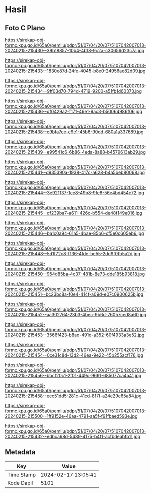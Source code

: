 # Hasil

## Foto C Plano

https://sirekap-obj-formc.kpu.go.id/65a0/pemilu/pdpr/51/07/04/20/07/5107042007013-20240215-215430--39b18857-10b4-4b18-9c2a-c30656d23c7a.jpg

https://sirekap-obj-formc.kpu.go.id/65a0/pemilu/pdpr/51/07/04/20/07/5107042007013-20240215-215433--1830e87d-24fe-4045-b8e0-24956ae82d09.jpg

https://sirekap-obj-formc.kpu.go.id/65a0/pemilu/pdpr/51/07/04/20/07/5107042007013-20240215-215434--9ff03d70-794d-4719-9200-a51fb1d60373.jpg

https://sirekap-obj-formc.kpu.go.id/65a0/pemilu/pdpr/51/07/04/20/07/5107042007013-20240215-215436--df0429a2-f171-46e1-9ac3-b50064986f06.jpg

https://sirekap-obj-formc.kpu.go.id/65a0/pemilu/pdpr/51/07/04/20/07/5107042007013-20240215-215438--e9bfa7ee-e9e1-45b6-90dd-680a1a337689.jpg

https://sirekap-obj-formc.kpu.go.id/65a0/pemilu/pdpr/51/07/04/20/07/5107042007013-20240215-215439--e99541c6-6b86-4eda-8a88-b4579613ab29.jpg

https://sirekap-obj-formc.kpu.go.id/65a0/pemilu/pdpr/51/07/04/20/07/5107042007013-20240215-215441--d935390a-1938-417c-a628-b4a5beb80068.jpg

https://sirekap-obj-formc.kpu.go.id/65a0/pemilu/pdpr/51/07/04/20/07/5107042007013-20240215-215444--3e921137-1ce8-49b8-9fe6-56e4bd454c72.jpg

https://sirekap-obj-formc.kpu.go.id/65a0/pemilu/pdpr/51/07/04/20/07/5107042007013-20240215-215445--df239ba7-a611-426c-b554-de48f149e016.jpg

https://sirekap-obj-formc.kpu.go.id/65a0/pemilu/pdpr/51/07/04/20/07/5107042007013-20240215-215446--ba1c0a94-61a5-4bae-85b6-cf5e0c605eb6.jpg

https://sirekap-obj-formc.kpu.go.id/65a0/pemilu/pdpr/51/07/04/20/07/5107042007013-20240215-215448--5d1f72c8-f136-4fde-be55-2dd9f0fb5a2d.jpg

https://sirekap-obj-formc.kpu.go.id/65a0/pemilu/pdpr/51/07/04/20/07/5107042007013-20240215-215450--954d85ba-4c37-481b-8e73-dde185b93818.jpg

https://sirekap-obj-formc.kpu.go.id/65a0/pemilu/pdpr/51/07/04/20/07/5107042007013-20240215-215451--bc23bc8a-f0e4-414f-a09d-e07c0900625b.jpg

https://sirekap-obj-formc.kpu.go.id/65a0/pemilu/pdpr/51/07/04/20/07/5107042007013-20240215-215452--aa302764-23b3-4bec-9b6d-76057ced8a60.jpg

https://sirekap-obj-formc.kpu.go.id/65a0/pemilu/pdpr/51/07/04/20/07/5107042007013-20240215-215453--3566f423-b8ad-491d-a352-60f4933a3e52.jpg

https://sirekap-obj-formc.kpu.go.id/65a0/pemilu/pdpr/51/07/04/20/07/5107042007013-20240215-215454--0ce31c8d-13d2-46ea-9e22-45b255acf176.jpg

https://sirekap-obj-formc.kpu.go.id/65a0/pemilu/pdpr/51/07/04/20/07/5107042007013-20240215-215456--bbcf20c1-2f01-449c-9691-685077ca4a41.jpg

https://sirekap-obj-formc.kpu.go.id/65a0/pemilu/pdpr/51/07/04/20/07/5107042007013-20240215-215458--ecc51dd5-281c-41cd-817f-a24e29e65a84.jpg

https://sirekap-obj-formc.kpu.go.id/65a0/pemilu/pdpr/51/07/04/20/07/5107042007013-20240215-215500--1ff9152e-46aa-4791-aa5f-f91fbaed593e.jpg

https://sirekap-obj-formc.kpu.go.id/65a0/pemilu/pdpr/51/07/04/20/07/5107042007013-20240215-215432--edbca68d-5489-4175-b4f1-acfbdeabfb11.jpg


## Metadata

| Key        | Value               |
| ---------- | ------------------- |
| Time Stamp | 2024-02-17 13:05:41 |
| Kode Dapil | 5101                |



